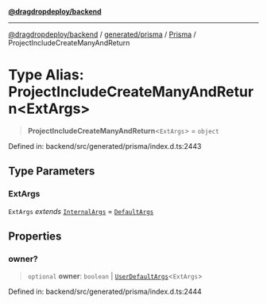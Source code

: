 [**@dragdropdeploy/backend**](../../../../../README.md)

***

[@dragdropdeploy/backend](../../../../../README.md) / [generated/prisma](../../../README.md) / [Prisma](../README.md) / ProjectIncludeCreateManyAndReturn

# Type Alias: ProjectIncludeCreateManyAndReturn\<ExtArgs\>

> **ProjectIncludeCreateManyAndReturn**\<`ExtArgs`\> = `object`

Defined in: backend/src/generated/prisma/index.d.ts:2443

## Type Parameters

### ExtArgs

`ExtArgs` *extends* [`InternalArgs`](../../../runtime/library/type-aliases/InternalArgs.md) = [`DefaultArgs`](../../../runtime/library/type-aliases/DefaultArgs.md)

## Properties

### owner?

> `optional` **owner**: `boolean` \| [`UserDefaultArgs`](UserDefaultArgs.md)\<`ExtArgs`\>

Defined in: backend/src/generated/prisma/index.d.ts:2444
